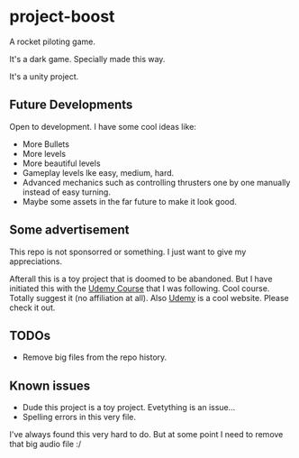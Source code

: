 # project-boost

A rocket piloting game.

It's a dark game. Specially made this way.

It's a unity project.

## Future Developments
Open to development. I have some cool ideas like:
- More Bullets
- More levels
- More beautiful levels
- Gameplay levels lke easy, medium, hard.
- Advanced mechanics such as controlling thrusters one by one manually instead of easy turning.
- Maybe some assets in the far future to make it look good.

## Some advertisement

This repo is not sponsorred or something. I just want to give my appreciations.

Afterall this is a toy project that is doomed to be abandoned. But I have initiated this with the  [Udemy Course](https://udemy.com/course/unitycourse2) that
I was following. Cool course. Totally suggest it (no affiliation at all). Also [Udemy](https://udemy.com) is a cool website. Please check it out.

## TODOs

- Remove big files from the repo history.

## Known issues

- Dude this project is a toy project. Evetything is an issue...
- Spelling errors in this very file.

I've always found this very hard to do. But at some point I need to remove that big audio file :/ 